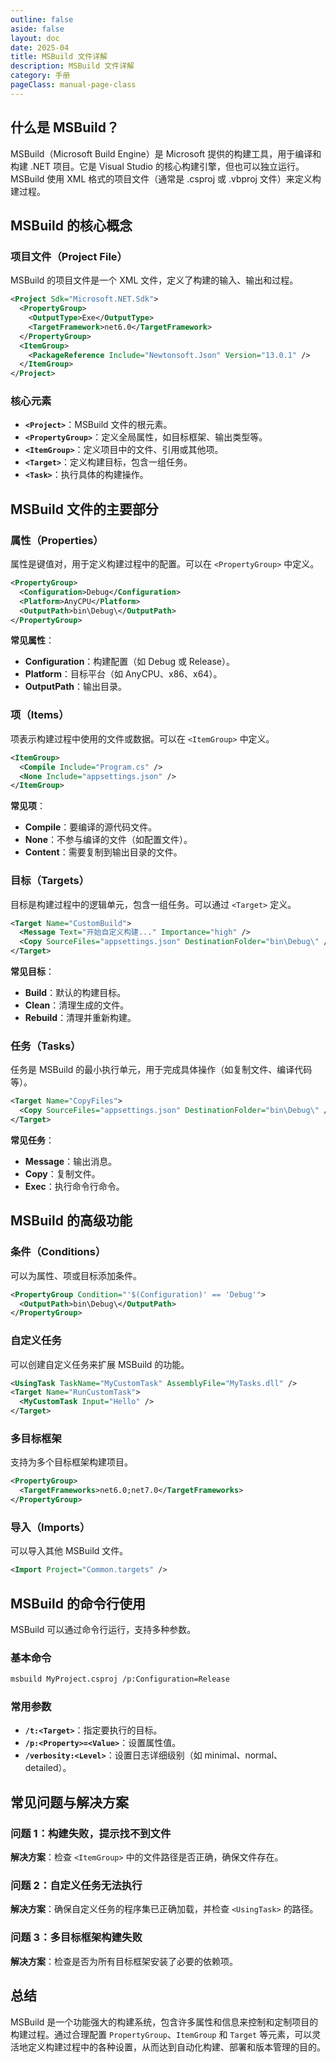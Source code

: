 ```yaml
---
outline: false
aside: false
layout: doc
date: 2025-04
title: MSBuild 文件详解
description: MSBuild 文件详解
category: 手册
pageClass: manual-page-class
---
```


## 什么是 MSBuild？ ##

MSBuild（Microsoft Build Engine）是 Microsoft 提供的构建工具，用于编译和构建 .NET 项目。它是 Visual Studio 的核心构建引擎，但也可以独立运行。MSBuild 使用 XML 格式的项目文件（通常是 .csproj 或 .vbproj 文件）来定义构建过程。

## MSBuild 的核心概念 ##

### 项目文件（Project File） ###

MSBuild 的项目文件是一个 XML 文件，定义了构建的输入、输出和过程。

```xml
<Project Sdk="Microsoft.NET.Sdk">
  <PropertyGroup>
    <OutputType>Exe</OutputType>
    <TargetFramework>net6.0</TargetFramework>
  </PropertyGroup>
  <ItemGroup>
    <PackageReference Include="Newtonsoft.Json" Version="13.0.1" />
  </ItemGroup>
</Project>
```

### 核心元素 ###

- **`<Project>`**：MSBuild 文件的根元素。
- **`<PropertyGroup>`**：定义全局属性，如目标框架、输出类型等。
- **`<ItemGroup>`**：定义项目中的文件、引用或其他项。
- **`<Target>`**：定义构建目标，包含一组任务。
- **`<Task>`**：执行具体的构建操作。

## MSBuild 文件的主要部分 ##

### 属性（Properties） ###

属性是键值对，用于定义构建过程中的配置。可以在 `<PropertyGroup>` 中定义。

```xml
<PropertyGroup>
  <Configuration>Debug</Configuration>
  <Platform>AnyCPU</Platform>
  <OutputPath>bin\Debug\</OutputPath>
</PropertyGroup>
```

**常见属性**：

- **Configuration**：构建配置（如 Debug 或 Release）。
- **Platform**：目标平台（如 AnyCPU、x86、x64）。
- **OutputPath**：输出目录。

### 项（Items） ###

项表示构建过程中使用的文件或数据。可以在 `<ItemGroup>` 中定义。

```xml
<ItemGroup>
  <Compile Include="Program.cs" />
  <None Include="appsettings.json" />
</ItemGroup>
```

**常见项**：

- **Compile**：要编译的源代码文件。
- **None**：不参与编译的文件（如配置文件）。
- **Content**：需要复制到输出目录的文件。

### 目标（Targets） ###

目标是构建过程中的逻辑单元，包含一组任务。可以通过 `<Target>` 定义。

```xml
<Target Name="CustomBuild">
  <Message Text="开始自定义构建..." Importance="high" />
  <Copy SourceFiles="appsettings.json" DestinationFolder="bin\Debug\" />
</Target>
```

**常见目标**：

- **Build**：默认的构建目标。
- **Clean**：清理生成的文件。
- **Rebuild**：清理并重新构建。

### 任务（Tasks） ###

任务是 MSBuild 的最小执行单元，用于完成具体操作（如复制文件、编译代码等）。

```xml
<Target Name="CopyFiles">
  <Copy SourceFiles="appsettings.json" DestinationFolder="bin\Debug\" />
</Target>
```

**常见任务**：

- **Message**：输出消息。
- **Copy**：复制文件。
- **Exec**：执行命令行命令。

## MSBuild 的高级功能 ##

### 条件（Conditions） ###

可以为属性、项或目标添加条件。

```xml
<PropertyGroup Condition="'$(Configuration)' == 'Debug'">
  <OutputPath>bin\Debug\</OutputPath>
</PropertyGroup>
```

### 自定义任务 ###

可以创建自定义任务来扩展 MSBuild 的功能。

```xml
<UsingTask TaskName="MyCustomTask" AssemblyFile="MyTasks.dll" />
<Target Name="RunCustomTask">
  <MyCustomTask Input="Hello" />
</Target>
```

### 多目标框架 ###

支持为多个目标框架构建项目。

```xml
<PropertyGroup>
  <TargetFrameworks>net6.0;net7.0</TargetFrameworks>
</PropertyGroup>
```

### 导入（Imports） ###

可以导入其他 MSBuild 文件。

```xml
<Import Project="Common.targets" />
```

## MSBuild 的命令行使用 ##

MSBuild 可以通过命令行运行，支持多种参数。

### 基本命令 ###

```bash
msbuild MyProject.csproj /p:Configuration=Release
```

### 常用参数 ###

- **`/t:<Target>`**：指定要执行的目标。
- **`/p:<Property>=<Value>`**：设置属性值。
- **`/verbosity:<Level>`**：设置日志详细级别（如 minimal、normal、detailed）。

## 常见问题与解决方案 ##

### 问题 1：构建失败，提示找不到文件 ###

**解决方案**：检查 `<ItemGroup>` 中的文件路径是否正确，确保文件存在。

### 问题 2：自定义任务无法执行 ###

**解决方案**：确保自定义任务的程序集已正确加载，并检查 `<UsingTask>` 的路径。

### 问题 3：多目标框架构建失败 ###

**解决方案**：检查是否为所有目标框架安装了必要的依赖项。

## 总结 ##

MSBuild 是一个功能强大的构建系统，包含许多属性和信息来控制和定制项目的构建过程。通过合理配置 `PropertyGroup`、`ItemGroup` 和 `Target` 等元素，可以灵活地定义构建过程中的各种设置，从而达到自动化构建、部署和版本管理的目的。
